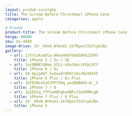 ```yaml
---
layout: produk-casinghp
title: The Scream Before Christmast iPhone Case
categories: apple

# Produk
product-title: The Scream Before Christmast iPhone Case
harga: 90000
sku: hn-4840
image-drive: 1U-_kOoA_Wt6uX1-skTRpesfZxFsyAJBo
gallery:
  - url: 1jV7szKse9lp-Akho449YGmO5Ohk22hKY
    title: iPhone 5 / 5s / SE
  - url: 1nz9BNE2qMae_XCLz-uhutEeLzVFpL9CY
    title: iPhone 6 / 6s
  - url: 1N-bpjpA0f_kvGosAYXR07iKxcNzVQtk5
    title: iPhone 6 Plus / 6s Plus
  - url: 1bTEVNL4SiKJ9T7S9q_yazB8BA5b-W__S
    title: iPhone 7 / 8
  - url: 1p1EXvq_Y7PneH0hgbx6BPsJ1mSDMRvgN
    title: iPhone 7 Plus / 8 Plus
  - url: 1U-_kOoA_Wt6uX1-skTRpesfZxFsyAJBo
    title: iPhone X
---
```


